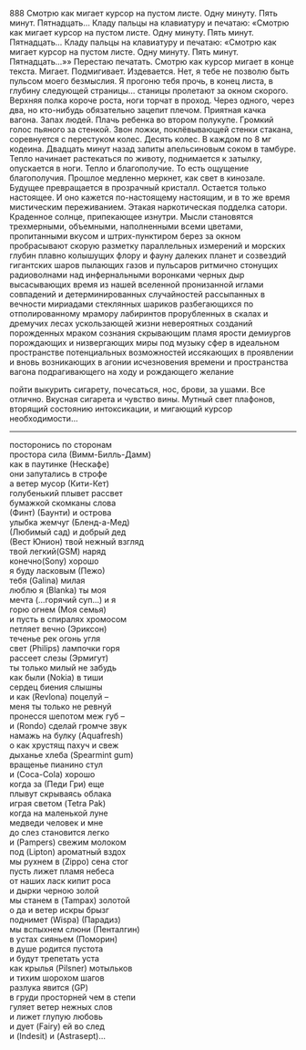 888
Смотрю как мигает курсор на пустом листе. Одну минуту. Пять минут. Пятнадцать… Кладу пальцы на клавиатуру и печатаю: «Смотрю как мигает курсор на пустом листе. Одну минуту. Пять минут. Пятнадцать… Кладу пальцы на клавиатуру и печатаю: «Смотрю как мигает курсор на пустом листе. Одну минуту. Пять минут. Пятнадцать…»» Перестаю печатать.
Смотрю как курсор мигает в конце текста. Мигает. Подмигивает. Издевается. Нет, я тебе не позволю быть пульсом моего безмыслия. Я прогоню тебя прочь, в конец листа, в глубину следующей страницы… станицы пролетают за окном скорого. Верхняя полка короче роста, ноги торчат в проход. Через одного, через два, но кто-нибудь обязательно зацепит плечом. Приятная качка вагона. Запах людей. Плачь ребенка во втором полукупе. Громкий голос пьяного за стенкой. Звон ложки, поклёвывающей стенки стакана, соревнуется с перестуком колес. Десять колес. В каждом по 8 мг кодеина. Двадцать минут назад запиты апельсиновым соком в тамбуре. Тепло начинает растекаться по животу, поднимается к затылку, опускается в ноги. Тепло и благополучие. То есть ощущение благополучия. Прошлое медленно меркнет, как свет в кинозале. Будущее превращается в прозрачный кристалл. Остается только настоящее. И оно кажется по-настоящему настоящим, и в то же время мистическим переживанием. Этакая наркотическая подделка сатори. Краденное солнце, припекающее изнутри. Мысли становятся трехмерными, объемными, наполненными всеми цветами, пропитанными вкусом и штрих-пунктиром берез за окном пробрасывают скорую разметку параллельных измерений и морских глубин плавно колышущих флору и фауну далеких планет и созвездий гигантских шаров пылающих газов и пульсаров ритмично стонущих радиоволнами над инфернальными воронками черных дыр высасывающих время из нашей вселенной пронизанной иглами совпадений и детерминированных случайностей рассыпанных в вечности мириадами стеклянных шариков разбегающихся по отполированному мрамору лабиринтов прорубленных в скалах и дремучих лесах ускользающей жизни невероятных созданий порожденных мраком сознания скрывающим пламя ярости демиургов порождающих и низвергающих миры под музыку сфер в идеальном пространстве потенциальных возможностей иссякающих в проявлении и вновь возникающих в агонии исчезновения времени и пространства вагона подрагивающего на ходу и рождающего желание

 
пойти выкурить сигарету, почесаться, нос, брови, за ушами. Все отлично. Вкусная сигарета и чувство вины. Мутный свет плафонов, вторящий состоянию интоксикации, и мигающий курсор необходимости…

***
посторонись по сторонам  
простора сила (Вимм-Билль-Дамм)  
как в паутинке (Нескафе)  
они запутались в строфе  
а ветер мусор (Кити-Кет)  
голубенький плывет рассвет  
бумажкой скомканы слова  
(Финт) (Баунти) и острова  
улыбка жемчуг (Бленд-а-Мед)  
(Любимый сад) и добрый дед  
(Вест Юнион) твой нежный взгляд  
твой легкий(GSM) наряд  
конечно(Sony) хорошо  
я буду ласковым (Пежо)  
тебя (Galina) милая  
люблю я (Blanka) ты моя  
мечта (…горячий суп…) и я  
горю огнем (Моя семья)  
и пусть в спиралях хромосом  
петляет вечно (Эриксон)  
теченье рек огонь угля  
свет (Philips) лампочки горя  
рассеет слезы (Эрмигут)  
ты только милый не забудь  
как были (Nokia) в тиши  
сердец биения слышны  
и как (Revlona) поцелуй –  
меня ты только не ревнуй  
пронесся шепотом меж губ –  
и (Rondo) сделай громче звук  
намажь на булку (Aquafresh)  
о как хрустящ пахуч и свеж  
дыханье хлеба (Spearmint gum)  
вращенье пианино стул  
и (Coca-Cola) хорошо  
когда за (Педи Гри) еще  
плывут скрываясь облака  
играя светом (Tetra Pak)  
когда на маленькой луне  
медведи человек и мне  
до слез становится легко  
и (Pampers) свежим молоком  
под (Lipton) ароматный вздох  
мы рухнем в (Zippo) сена стог  
пусть лижет пламя небеса  
от наших ласк кипит роса  
и дырки черною золой  
мы станем в (Tampax) золотой  
о да и ветер искры брызг  
поднимет (Wispa) (Парадиз)  
мы вспыхнем слюни (Пенталгин)  
в устах сияньем (Поморин)  
в душе родится пустота  
и будут трепетать уста  
как крылья (Pilsner) мотыльков  
и тихим шорохом шагов  
разлука явится (GP)  
в груди просторней чем в степи  
гуляет ветер нежных слов  
и лижет глупую любовь  
и дует (Fairy) ей во след  
и (Indesit) и (Astrasept)…  

